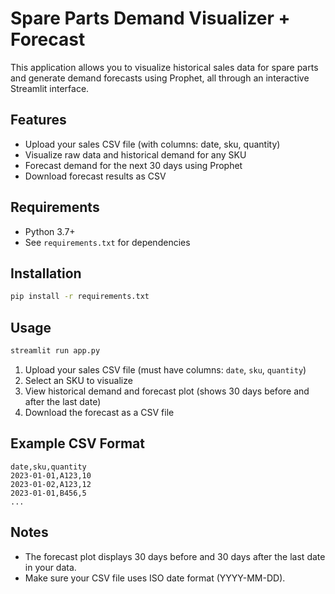 # Spare Parts Demand Visualizer + Forecast

This application allows you to visualize historical sales data for spare parts and generate demand forecasts using Prophet, all through an interactive Streamlit interface.

## Features
- Upload your sales CSV file (with columns: date, sku, quantity)
- Visualize raw data and historical demand for any SKU
- Forecast demand for the next 30 days using Prophet
- Download forecast results as CSV

## Requirements
- Python 3.7+
- See `requirements.txt` for dependencies

## Installation
```bash
pip install -r requirements.txt
```

## Usage
```bash
streamlit run app.py
```

1. Upload your sales CSV file (must have columns: `date`, `sku`, `quantity`)
2. Select an SKU to visualize
3. View historical demand and forecast plot (shows 30 days before and after the last date)
4. Download the forecast as a CSV file

## Example CSV Format
```csv
date,sku,quantity
2023-01-01,A123,10
2023-01-02,A123,12
2023-01-01,B456,5
...
```

## Notes
- The forecast plot displays 30 days before and 30 days after the last date in your data.
- Make sure your CSV file uses ISO date format (YYYY-MM-DD).